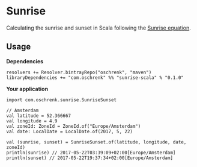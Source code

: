 # Sunrise

Calculating the sunrise and sunset in Scala following the [Sunrise equation](https://en.wikipedia.org/wiki/Sunrise_equation).

## Usage

**Dependencies**

```
resolvers += Resolver.bintrayRepo("oschrenk", "maven")
libraryDependencies += "com.oschrenk" %% "sunrise-scala" % "0.1.0"
```

**Your application**

```
import com.oschrenk.sunrise.SunriseSunset

// Amsterdam
val latitude = 52.366667
val longitude = 4.9
val zoneId: ZoneId = ZoneId.of("Europe/Amsterdam")
val date: LocalDate = LocalDate.of(2017, 5, 22)

val (sunrise, sunset) = SunriseSunset.of(latitude, longitude, date, zoneId)
println(sunrise) // 2017-05-22T03:39:09+02:00[Europe/Amsterdam]
println(sunset) // 2017-05-22T19:37:34+02:00[Europe/Amsterdam]
```

